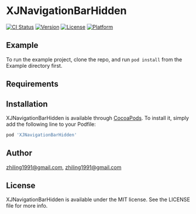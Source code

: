 # XJNavigationBarHidden

[![CI Status](https://img.shields.io/travis/zhiling1991@gmail.com/XJNavigationBarHidden.svg?style=flat)](https://travis-ci.org/zhiling1991@gmail.com/XJNavigationBarHidden)
[![Version](https://img.shields.io/cocoapods/v/XJNavigationBarHidden.svg?style=flat)](https://cocoapods.org/pods/XJNavigationBarHidden)
[![License](https://img.shields.io/cocoapods/l/XJNavigationBarHidden.svg?style=flat)](https://cocoapods.org/pods/XJNavigationBarHidden)
[![Platform](https://img.shields.io/cocoapods/p/XJNavigationBarHidden.svg?style=flat)](https://cocoapods.org/pods/XJNavigationBarHidden)

## Example

To run the example project, clone the repo, and run `pod install` from the Example directory first.

## Requirements

## Installation

XJNavigationBarHidden is available through [CocoaPods](https://cocoapods.org). To install
it, simply add the following line to your Podfile:

```ruby
pod 'XJNavigationBarHidden'
```

## Author

zhiling1991@gmail.com, zhiling1991@gmail.com

## License

XJNavigationBarHidden is available under the MIT license. See the LICENSE file for more info.
